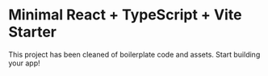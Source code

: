 # Minimal React + TypeScript + Vite Starter

This project has been cleaned of boilerplate code and assets. Start building your app!
